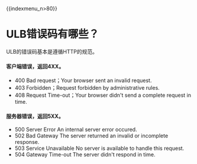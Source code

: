 {{indexmenu_n>80}}


# ULB错误码有哪些？

ULB的错误码基本是遵循HTTP的规范。

#### 客户端错误，返回4XX。

* 400 Bad request；Your browser sent an invalid request.
* 403 Forbidden；Request forbidden by administrative rules.
* 408 Request Time-out；Your browser didn't send a complete request in time.

#### 服务器错误，返回5XX。

* 500 Server Error An internal server error occured.
* 502 Bad Gateway The server returned an invalid or incomplete response.
* 503 Service Unavailable No server is available to handle this request.
* 504 Gateway Time-out The server didn't respond in time.

